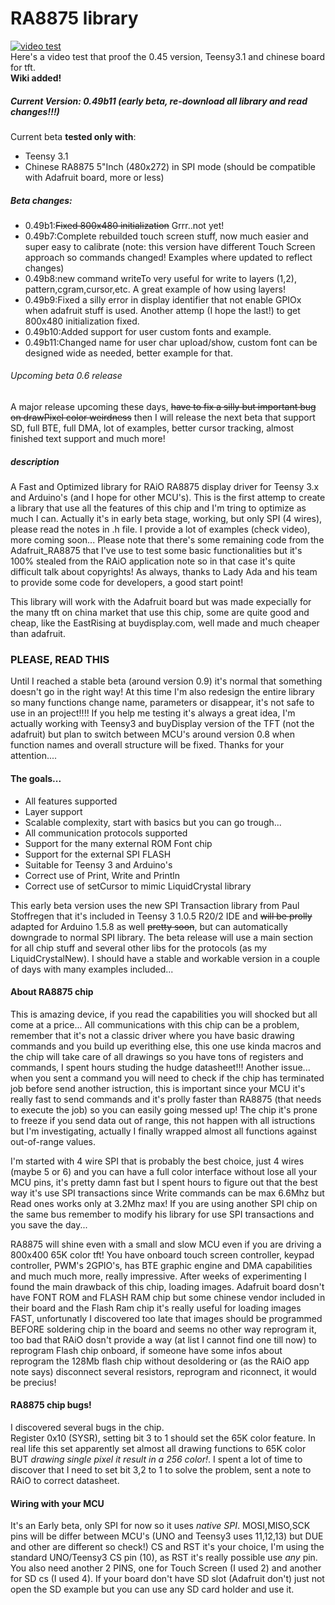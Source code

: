 RA8875 library
==============

[![video test](http://i.ytimg.com/vi/WbFOsxjFCL8/mqdefault.jpg)](http://www.youtube.com/embed/WbFOsxjFCL8)
<br>Here's a video test that proof the 0.45 version, Teensy3.1 and chinese board for tft.<br>
**Wiki added!**

##### Current Version: 0.49b11 (early beta, re-download all library and read changes!!!)<br>
Current beta **tested only with**:

* Teensy 3.1
* Chinese RA8875 5"Inch (480x272) in SPI mode (should be compatible with Adafruit board, more or less)

##### Beta changes:

* 0.49b1:<s>Fixed 800x480 initialization</s> Grrr..not yet!
* 0.49b7:Complete rebuilded touch screen stuff, now much easier and super easy to calibrate
(note: this version have different Touch Screen approach so commands changed! Examples where updated to reflect changes)
* 0.49b8:new command writeTo very useful for write to layers (1,2), pattern,cgram,cursor,etc. A great example of how using layers!
* 0.49b9:Fixed a silly error in display identifier that not enable GPIOx when adafruit stuff is used. Another attemp (I hope the last!) to get 800x480 initialization fixed.
* 0.49b10:Added support for user custom fonts and example.
* 0.49b11:Changed name for user char upload/show, custom font can be designed wide as needed, better example for that.

###### Upcoming beta 0.6 release
A major release upcoming these days, <s>have to fix a silly but important bug on drawPixel color weirdness</s> then I will release the next beta that support SD, full BTE, full DMA, lot of examples, better cursor tracking, almost finished text support and much more!<br>

##### description
A Fast and Optimized library for RAiO RA8875 display driver for Teensy 3.x and Arduino's (and I hope for other MCU's).
This is the first attemp to create a library that use all the features of this chip and I'm tring to optimize as much I can.
Actually it's in early beta stage, working, but only SPI (4 wires), please read the notes in .h file.
I provide a lot of examples (check video), more coming soon...
Please note that there's some remaining code from the Adafruit_RA8875 that I've use to test some basic functionalities but it's 100% stealed from the RAiO application note so in that case it's quite difficult talk about copyrights!
As always, thanks to Lady Ada and his team to provide some code for developers, a good start point!

This library will work with the Adafruit board but was made expecially for the many tft on china market that use this chip, some are quite good and cheap, like
the EastRising at buydisplay.com, well made and much cheaper than adafruit.

### PLEASE, READ THIS
Until I reached a stable beta (around version 0.9) it's normal that something doesn't go in the right way!
At this time I'm also redesign the entire library so many functions change name, parameters or disappear, it's not
safe to use in an project!!!! If you help me testing it's always a great idea, I'm actually working with Teensy3 and buyDisplay version of the TFT (not the adafruit) but plan to switch between MCU's around version 0.8 when function names and overall structure will be fixed.
Thanks for your attention....

####  The goals...
  
  - All features supported
  - Layer support
  - Scalable complexity, start with basics but you can go trough...
  - All communication protocols supported
  - Support for the many external ROM Font chip
  - Support for the external SPI FLASH
  - Suitable for Teensy 3 and Arduino's
  - Correct use of Print, Write and Println
  - Correct use of setCursor to mimic LiquidCrystal library

This early beta version uses the new SPI Transaction library from Paul Stoffregen that it's included in Teensy 3 1.0.5 R20/2 IDE and <s>will be prolly</s> adapted for Arduino 1.5.8 as well <s>pretty soon</s>, but can automatically downgrade to normal SPI library.
The beta release will use a main section for all chip stuff and several other libs for the protocols (as my LiquidCrystalNew).
I should have a stable and workable version in a couple of days with many examples included...


#### About RA8875 chip
This is amazing device, if you read the capabilities you will shocked but all come at a price...
All communications with this chip can be a problem, remember that it's not a classic driver where you have basic drawing commands and you build up everithing else, this one use kinda macros and the chip will take care of all drawings so you have tons of registers and commands, I spent hours studing the hudge datasheet!!!
Another issue... when you sent a command you will need to check if the chip has terminated job before send another istruction, this is important since your MCU it's really fast to send commands and it's prolly faster than RA8875 (that needs to execute the job) so you can easily going messed up! 
The chip it's prone to freeze if you send data out of range, this not happen with all istructions but I'm investigating, actually I finally wrapped almost all functions against out-of-range values.

I'm started with 4 wire SPI that is probably the best choice, just 4 wires (maybe 5 or 6) and you can have a full color interface without lose all your MCU pins, it's pretty damn fast but I spent hours to figure out that the best way it's use SPI transactions since Write commands can be max 6.6Mhz but Read ones works only at 3.2Mhz max! If you are using another SPI chip on the same bus remember to modify his library for use SPI transactions and you save the day...

RA8875 will shine even with a small and slow MCU even if you are driving a 800x400 65K color tft!
You have onboard touch screen controller, keypad controller, PWM's 2GPIO's, has BTE graphic engine and DMA capabilities and much much more, really impressive.
After weeks of experimenting I found the main drawback of this chip, loading images. Adafruit board dosn't have FONT ROM and FLASH RAM chip but some chinese vendor included in their board and the Flash Ram chip it's really useful for loading images FAST, unfortunatly I discovered too late that images should be programmed BEFORE soldering chip in the board and seems no other way reprogram it, too bad that RAiO dosn't provide a way (at list I cannot find one till now) to reprogram Flash chip onboard, if someone have some infos about reprogram the 128Mb flash chip without desoldering or (as the RAiO app note says) disconnect several resistors, reprogram and riconnect, it would be precius!

#### RA8875 chip bugs!
I discovered several bugs in the chip.<br>
Register 0x10 (SYSR), setting bit 3 to 1 should set the 65K color feature.
In real life this set apparently set almost all drawing functions to 65K color BUT _drawing single pixel it result in a 256 color!_. I spent a lot of time to discover that I need to set bit 3,2 to 1 to solve the problem, sent a note to RAiO to correct datasheet.

#### Wiring with your MCU
It's an Early beta, only SPI for now so it uses _native SPI_.
MOSI,MISO,SCK pins will be differ between MCU's (UNO and Teensy3 uses 11,12,13) but DUE and other are different so check!)
CS and RST it's your choice, I'm using the standard UNO/Teensy3 CS pin (10), as RST it's really possible use _any_ pin.
You also need another 2 PINS, one for Touch Screen (I used 2) and another for SD cs (I used 4). If your board don't have SD slot (Adafruit don't) just not open the SD example but you can use any SD card holder and use it.


